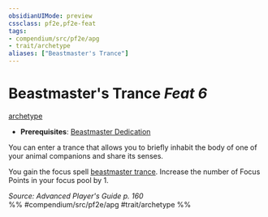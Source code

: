 ```yaml
---
obsidianUIMode: preview
cssclass: pf2e,pf2e-feat
tags:
- compendium/src/pf2e/apg
- trait/archetype
aliases: ["Beastmaster's Trance"]
---
```

# Beastmaster's Trance  *Feat 6*  
[archetype](/rules/traits/archetype.md)  

- **Prerequisites**: [Beastmaster Dedication](/compendium/feats/beastmaster-dedication-apg.md)

You can enter a trance that allows you to briefly inhabit the body of one of your animal companions and share its senses.

You gain the focus spell [beastmaster trance](/compendium/spells/beastmaster-trance-apg.md). Increase the number of Focus Points in your focus pool by 1.

*Source: Advanced Player's Guide p. 160*  
%% #compendium/src/pf2e/apg #trait/archetype %%